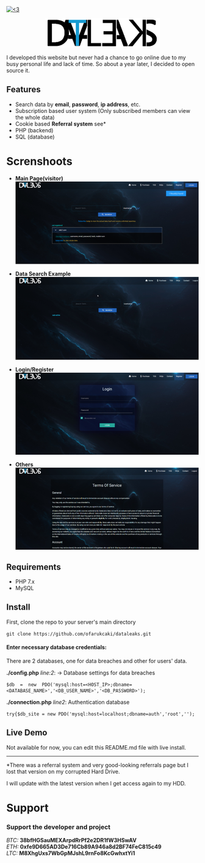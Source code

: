 [![<3](https://forthebadge.com/images/badges/built-with-love.svg)](#)  
<p align="center">
  <img src="https://github.com/ofarukcaki/dataleaks/blob/master/readme-images/logo-dark.png?raw=true" height="78" width="300"/>
</p>


I developed this website but never had a chance to go online due to my busy personal life and lack of time. So about a year later, I decided to open source it.

## Features

 - Search data by **email**, **password**, **ip address**, etc.
 -  Subscription based user system (Only subscribed members can view the whole data)
 - Cookie based **Referral system**    see*
 - PHP (backend)
 - SQL (database)
 
# Screnshoots

 - **Main Page(visitor)**
 ![Main page](https://github.com/ofarukcaki/dataleaks/blob/master/readme-images/main_visitor.png?raw=true)

- **Data Search Example**
![Data breach searchquery](https://github.com/ofarukcaki/dataleaks/blob/master/readme-images/search.gif?raw=true)

- **Login/Register**
![Login Page](https://github.com/ofarukcaki/dataleaks/blob/master/readme-images/login.png?raw=true)

- **Others**
![TOS](https://github.com/ofarukcaki/dataleaks/blob/master/readme-images/tos.png?raw=true)

## Requirements
- PHP 7.x
- MySQL


## Install

First, clone the repo to your server's main directory

    git clone https://github.com/ofarukcaki/dataleaks.git

####  Enter necessary database credentials:
There are 2 databases, one for data breaches and other for users' data.

**./config.php** *line:2*: -> Database settings for  data breaches

    $db  =  new  PDO('mysql:host=<HOST_IP>;dbname=<DATABASE_NAME>','<DB_USER_NAME>','<DB_PASSWORD>');

**./connection.php** *line2*: Authentication database

    try{$db_site = new PDO('mysql:host=localhost;dbname=auth','root','');

## Live Demo
Not available for now, you can edit this README.md file with live install.

---
*There was a referral system and very good-looking referrals page but I lost that version on my corrupted Hard Drive.

I will update with the latest version when I get access again to my HDD.


# Support
### Support the developer and project
*BTC:* **38bfHGSauMEXArpdRrPf2e2DR1fW3HSwAV**  
*ETH:*  **0xfe9D665AD3De716Cb89A946a8d2BF74FeC815c49**  
*LTC:*  **M8XhgUxs7WbGpMJshL9rnFo8KcGwhxtYi1**
